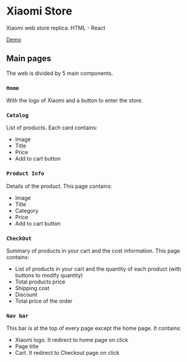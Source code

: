 # Xiaomi Store
Xiaomi web store replica. HTML - React

[Demo](https://shengz94.github.io/shopping-cart/)

## Main pages

The web is divided by 5 main components.

### `Home`

With the logo of Xiaomi and a button to enter the store.

### `Catalog`

List of products. Each card contains:

  * Image
  * Title
  * Price
  * Add to cart button

### `Product Info`

Details of the product. This page contains:

  * Image
  * Title
  * Category
  * Price
  * Add to cart button

### `CheckOut`

Summary of products in your cart and the cost information. This page contains:

  * List of products in your cart and the quantity of each product (with buttons to modify quantity)
  * Total products price
  * Shipping cost
  * Discount
  * Total price of the order

### `Nav bar`

This bar is at the top of every page except the home page. It contains:

  * Xiaomi logo. It redirect to home page on click
  * Page title
  * Cart. It redirect to Checkout page on click

